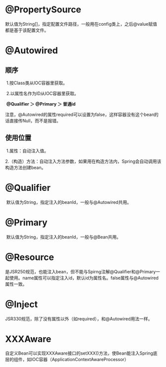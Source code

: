 # @PropertySource

​	默认值为String[]，指定配置文件路径，一般用在config类上，之后@value赋值都是基于该配置文件。



# @Autowired

## 	顺序

​			1.按Class类从IOC容器里获取。

​			2.以属性名作为ID从IOC容器里获取。

​				**@Qualifier ＞ @Primary ＞ 普通id**

​			注意，@Autowired的属性required可以设置为false，这样容器没有这个bean的话直接传Null，而不是报错。

## 	使用位置

​			1.属性：自动注入值。

​			2.（构造）方法：自动注入方法参数，如果用在构造方法内，Spring会自动调用该构造方法创建bean。

# @Qualifier

​	默认值为String，指定注入的beanId，一般与@Autowired共用。



# @Primary

​	默认值为String，指定注入的beanId，一般与@Bean共用。



# @Resource

​	是JSR250规范，也能注入bean，但不能与Spirng注解@Qualifier和@Primary一起使用。name属性可以指定注入id，默认id为属性名。false属性与@Autowired属性一致。



# @Inject

​	JSR330规范，除了没有属性以外（如required），和@Autowired用法一样。



# XXXAware

​	自定义Bean可以实现XXXAware接口的setXXX()方法，使Bean能注入Spring底层的组件，如IOC容器（ApplicationContextAwareProcessor）